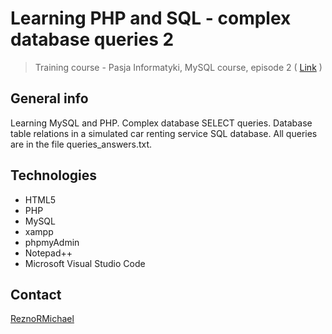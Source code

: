 # Learning PHP and SQL - complex database queries 2
> Training course - Pasja Informatyki, MySQL course, episode 2 ( [Link](https://www.youtube.com/watch?v=P2YT9PvflUM) )

## General info
Learning MySQL and PHP. Complex database SELECT queries. Database table relations in a simulated car renting service SQL database. All queries are in the file queries_answers.txt.

## Technologies
* HTML5
* PHP
* MySQL
* xampp
* phpmyAdmin
* Notepad++
* Microsoft Visual Studio Code

## Contact
[ReznoRMichael](https://github.com/ReznoRMichael) 